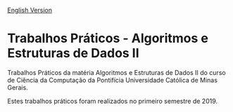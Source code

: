 [English Version](https://github.com/Henriquemcc/TPs_AED2/blob/master/README.EN.md)

# Trabalhos Práticos - Algoritmos e Estruturas de Dados II
Trabalhos Práticos da matéria Algoritmos e Estruturas de Dados II do curso de Ciência da Computação da Pontifícia Universidade Católica de Minas Gerais.

Estes trabalhos práticos foram realizados no primeiro semestre de 2019.
